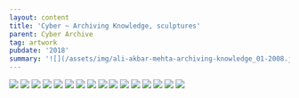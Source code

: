 ```yaml
---
layout: content
title: 'Cyber ~ Archiving Knowledge, sculptures'
parent: Cyber Archive
tag: artwork
pubdate: '2018'
summary: '![](/assets/img/ali-akbar-mehta-archiving-knowledge_01-2008.jpg)'
---
```

![](/assets/img/ali-akbar-mehta-archiving-knowledge_02-2008.jpg)
![](/assets/img/ali-akbar-mehta-archiving-knowledge_03-2008.jpg)
![](/assets/img/ali-akbar-mehta-archiving-knowledge_04-2008.jpg)
![](/assets/img/ali-akbar-mehta-archiving-knowledge_05-2008.jpg)
![](/assets/img/ali-akbar-mehta-archiving-knowledge_06-2008.jpg)
![](/assets/img/ali-akbar-mehta-archiving-knowledge_07-2008.jpg)
![](/assets/img/ali-akbar-mehta-archiving-knowledge_08-2008.jpg)
![](/assets/img/ali-akbar-mehta-archiving-knowledge_09-2008.jpg)
![](/assets/img/ali-akbar-mehta-archiving-knowledge_10-2018.jpg)
![](/assets/img/ali-akbar-mehta-archiving-knowledge_11-2018.jpg)
![](/assets/img/ali-akbar-mehta-archiving-knowledge_12-2018.jpg)
![](/assets/img/ali-akbar-mehta-archiving-knowledge_13-2018.jpg)
![](/assets/img/ali-akbar-mehta-archiving-knowledge_14-2018.jpg)
![](/assets/img/ali-akbar-mehta-archiving-knowledge_15-2018.jpg)
![](/assets/img/ali-akbar-mehta-archiving-knowledge_16-2018.jpg)
![](/assets/img/ali-akbar-mehta-archiving-knowledge_17-2018.jpg)
